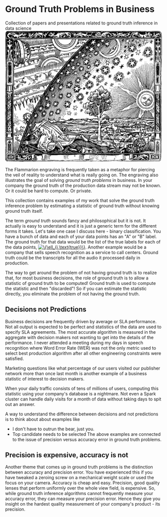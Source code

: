 # Ground Truth Problems in Business
Collection of papers and presentations related to ground truth inference in data science
![Flammarion engraving](img/Flammarion.jpg)

The Flammarion engraving is frequently taken as a metaphor for piercing the veil of reality to understand what is really going on. The engraving also illustrates the goal of solving *ground truth problems* in business. In your company the ground truth of the production data stream may not be known. Or it could be hard to compute. Or private.

This collection contains examples of my work that solve the ground truth inference problem by estimating a statistic of ground truth without knowing ground truth itself.

The term *ground truth* sounds fancy and philosophical but it is not. It actually is easy to understand and it is just a generic term for the different forms it takes. Let's take one case I discuss here - binary classification. You have a bunch of data and each of your data points has an "A" or "B" label. The ground truth for that data would be the list of the true labels for each of the data points,
<a href="https://www.codecogs.com/eqnedit.php?latex=\{\ell_{i,\text{true}}\}" target="_blank"><img src="https://latex.codecogs.com/gif.latex?\{\ell_{i,\text{true}}\}" title="\{\ell_{i,\text{true}}\}" /></a>.
Another example would be a company that sells speech recognition as a service to call centers. Ground truth could be the transcripts for all the audio it processed daily in production.

The way to get around the problem of not having ground truth is to realize that, for most business decisions, the role of ground truth is to allow a statistic of ground truth to be computed! Ground truth is used to compute the statistic and then "discarded"! So if you can estimate the statistic directly, you eliminate the problem of not having the ground truth.

## Decisions not Predictions
Business decisions are frequently driven by average or SLA performance. Not all output is expected to be perfect and statistics of the data are used to specify SLA agreements. The most accurate algorithm is measured in the aggregate with decision makers not wanting to get into the details of the performance. I never attended a meeting during my days in speech recognition where Word Error Rate (WER) was not the only metric used to select best production algorithm after all other engineering constraints were satisfied.

Marketing questions like what percentage of our users visited our publisher network more than once last month is another example of a business statistic of interest to decision makers. 

When your daily traffic consists of tens of millions of users, computing this statistic using your company's database is a nightmare. Not even a Spark cluster can handle daily visits for a month of data without taking days to spit out an answer.

A way to understand the difference between decisions and not predictions is to think about about examples like 
* I don't have to outrun the bear, just you.
* Top candidate needs to be selected
The above examples are connected to the issue of precision versus accuracy error in ground truth problems.
## Precision is expensive, accuracy is not
Another theme that comes up in ground truth problems is the distinction between accuracy and precision error. You have experienced this if you have tweaked a zeroing screw on a mechanical weight scale or used the focus on your camera. Accuracy is cheap and easy. Precision, good quality lenses that perform uniformly over the whole view field, is expensive. So, while ground truth inference algorithms cannot frequently measure your accuracy error, they can measure your precision error. Hence they give you insight on the hardest quality measurement of your company's product - its precision.